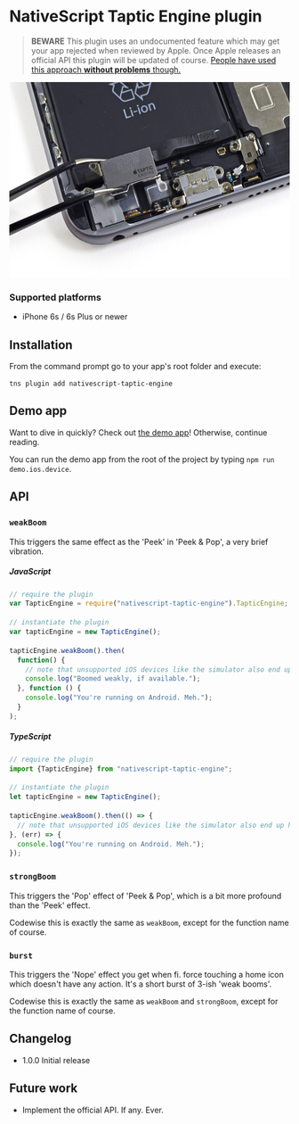 # NativeScript Taptic Engine plugin

> __BEWARE__ This plugin uses an undocumented feature which may get your app rejected when reviewed by Apple. Once Apple releases an official API this plugin will be updated of course. [People have used this approach __without problems__ though.](http://stackoverflow.com/questions/32526868/taptic-in-ios-9)


<img src="https://raw.githubusercontent.com/EddyVerbruggen/nativescript-taptic-engine/master/taptic-6s-plus.jpg" width="541px" height="350px"/>

### Supported platforms
* iPhone 6s / 6s Plus or newer

## Installation
From the command prompt go to your app's root folder and execute:

```
tns plugin add nativescript-taptic-engine
```

## Demo app
Want to dive in quickly? Check out [the demo app](demo)! Otherwise, continue reading.

You can run the demo app from the root of the project by typing `npm run demo.ios.device`.

## API

### `weakBoom`
This triggers the same effect as the 'Peek' in 'Peek & Pop', a very brief vibration.

##### JavaScript
```js
// require the plugin
var TapticEngine = require("nativescript-taptic-engine").TapticEngine;

// instantiate the plugin
var tapticEngine = new TapticEngine();

tapticEngine.weakBoom().then(
  function() {
    // note that unsupported iOS devices like the simulator also end up here, at the moment
    console.log("Boomed weakly, if available.");
  }, function () {
    console.log("You're running on Android. Meh.");
  }
);
```

##### TypeScript
```js
// require the plugin
import {TapticEngine} from "nativescript-taptic-engine";

// instantiate the plugin
let tapticEngine = new TapticEngine();

tapticEngine.weakBoom().then(() => {
  // note that unsupported iOS devices like the simulator also end up here, at the moment
}, (err) => {
  console.log("You're running on Android. Meh.");
});
```

### `strongBoom`
This triggers the 'Pop' effect of 'Peek & Pop', which is a bit more profound than the 'Peek' effect.

Codewise this is exactly the same as `weakBoom`, except for the function name of course.


### `burst`
This triggers the 'Nope' effect you get when fi. force touching a home icon which doesn't have any action. It's a short burst of 3-ish 'weak booms'.

Codewise this is exactly the same as `weakBoom` and `strongBoom`, except for the function name of course.

## Changelog
* 1.0.0  Initial release

## Future work
* Implement the official API. If any. Ever.
